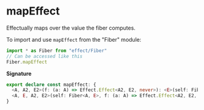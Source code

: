 # mapEffect

Effectually maps over the value the fiber computes.

To import and use `mapEffect` from the "Fiber" module:

```ts
import * as Fiber from "effect/Fiber"
// Can be accessed like this
Fiber.mapEffect
```

**Signature**

```ts
export declare const mapEffect: {
  <A, A2, E2>(f: (a: A) => Effect.Effect<A2, E2, never>): <E>(self: Fiber<A, E>) => Fiber<A2, E2 | E>
  <A, E, A2, E2>(self: Fiber<A, E>, f: (a: A) => Effect.Effect<A2, E2, never>): Fiber<A2, E | E2>
}
```
